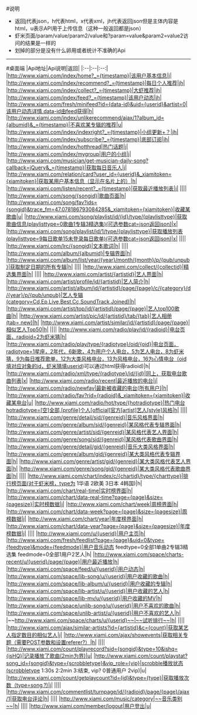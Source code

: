 ﻿#说明
- 返回j代表json，h代表html，x代表xml，jh代表返回json但是主体内容是html，u表示API用于上传信息（这种一般返回都是json）
- 虾米页面/param/value/param2/value和?param=value&param2=value2访问的结果是一样的
- 划掉的部分是没有什么卵用或者统计不准确的Api

--------
#桌面端
|Api地址|Api说明|返回|
|:--|:--|:--:|
|http://www.xiami.com/index/home?_={timestamp}|该用户基本信息|j|
|http://www.xiami.com/index/recommend?_={timestamp}|每日个人推荐|jh|
|http://www.xiami.com/index/collect?_={timestamp}|大虾推荐|jh|
|http://www.xiami.com/index/feed?_={timestamp}|该用户动态|jh|
|http://www.xiami.com/fresh/minifeed?id={data-id}&uid={userid}&artist=0|该用户动态详情,data-id由feed获得|h|
|http://www.xiami.com/index/unlikerecommend/ajax/1?album_id={albumid}&_={timestamp}|不喜欢某专辑的推荐|u|
|http://www.xiami.com/index/indexright?_={timestamp}|小组更新+？|jh|
|http://www.xiami.com/index/subscribe?_={timestamp}|底部订阅|jh|
|http://www.xiami.com/index/hotthread|热门话题|j|
|http://www.xiami.com/index/mygroup|用户的小组|j|
|http://www.xiami.com/musician/get-musician-daily-song?callback=jQuery&_={timestamp}|获取每日音乐人|j|
|http://www.xiami.com/relation/card?user_id={userid}&_xiamitoken={xiamitoken}|获取某用户基本信息（显示在名片上的）|h|
|http://www.xiami.com/listen/recent?_={timestamp}|获取最近播放列表|j|
||||
|http://www.xiami.com/song/{songid}|歌曲页面|h|
|http://www.xiami.com/song/fav?ids={songid}&trace_fm=47.078186793084285&_xiamitoken={xiamitoken}|收藏某歌曲|u|
|http://www.xiami.com/song/playlist/id/{id}/type/{playlisttype}|获取歌曲信息(playlisttype=0歌曲1专辑3精选集)(可选参数cat=json返回json)|x|
|http://www.xiami.com/song/playlist/id/1/type/{playlisttype}|获取播放列表(playlisttype=9每日歌单15未登录每日歌单)(可选参数cat=json返回json)|x|
||||
|http://www.xiami.com/lrc/{songid}|文本歌词|h|
||||
|http://www.xiami.com/album/{albumid}|专辑界面|h|
|http://www.xiami.com/album/list/year/{year}/month/{month}/p/{pub/unpub}|获取制定日期的所有专辑|h|
||||
|http://www.xiami.com/collect/{collectid}|精选集界面|h|
||||
|http://www.xiami.com/artist/{artistid}|艺人界面|h|
|http://www.xiami.com/artist/profile/id/{artistid}|艺人简介|h|
|http://www.xiami.com/artist/album/id/{artistid}/page/{page}/c/{category}/d/{year}/p/{pub/unpub}|艺人专辑(category=Cd,Ep,Live,Best,Cc,SoundTrack,Joined)|h|
|http://www.xiami.com/artist/top/id/{artistid}/page/{page}|艺人top100歌曲|h|
|http://www.xiami.com/artist/pic/id/{artistid}/tab/{tab}|艺人相册(tab=,new)|h|
|http://www.xiami.com/artist/similar/id/{artistid}/page/{page}|相似艺人Top50|h|
||||
|http://www.xiami.com/radio/play/id/{radioid}|电台页面，radioid=2为虾米猜|h|
|http://www.xiami.com/radio/play/type/{radiotype}/oid/{oid}|电台页面，radiotype=1星座，2年代，6新歌，4为用户个人电台，5为艺人电台，8为虾米猜，9为每日推荐歌单，12为大类风格电台，13为风格电台，16为心情电台（oid填对应对象的id，虾米猜填userid)可以通过html获得radioid)|h|
|http://www.xiami.com/radio/xml/type/{radiotype}/id/{id}|同上，获取电台歌曲列表|x|
|http://www.xiami.com/radio/recent|最近播放的电台|j|
|http://www.xiami.com/radio/newfav|最新被收藏的电台(所有用户)|h|
|http://www.xiami.com/radio/fav?rid={radioid}&_xiamitoken={xiamitoken}|收藏某电台|u|
|http://www.xiami.com/radio/hot/type/{hotradiotype}|热门电台hotradiotype=[空]全部,[profile]个人[official]官方[artist]艺人[style]风格|h|
||||
|http://www.xiami.com/genre/detail/sid/{genreid}|音乐风格界面|h|
|http://www.xiami.com/genre/album/sid/{genreid}|某风格代表专辑界面|h|
|http://www.xiami.com/genre/artist/sid/{genreid}|某风格代表艺人界面|h|
|http://www.xiami.com/genre/song/sid/{genreid}|某风格代表歌曲界面|h|
|http://www.xiami.com/genre/detail/gid/{genreid}|音乐大类风格界面|h|
|http://www.xiami.com/genre/album/gid/{genreid}|某大类风格代表专辑界面|h|
|http://www.xiami.com/genre/artist/gid/{genreid}|某大类风格代表艺人界面|h|
|http://www.xiami.com/genre/song/gid/{genreid}|某大类风格代表歌曲界面|h|
||||
|http://www.xiami.com/chart/index/c/{chartid}/type/{charttype}|排行榜页面(对于虾米榜，type为 1华语 2欧美 3日本 4韩国)|h|
|http://www.xiami.com/chart/real-time|实时榜界面|h|
|http://www.xiami.com/chart/data-real-time?page={page}&size={pagesize}|实时榜数据|j|
|http://www.xiami.com/chart/week|周榜界面|h|
|http://www.xiami.com/chart/data-week?page={page}&size={pagesize}|周榜数据|j|
|http://www.xiami.com/chart/year|年度榜界面|h|
|http://www.xiami.com/chart/data-year?page={page}&size={pagesize}|年度榜数据|j|
||||
|http://www.xiami.com/u/{userid}|用户主页|h|
|http://www.xiami.com/fresh/feedlist?page={page}&uid=0&type={feedtype}&mode={feedmode}|用户音乐动态 feedtype=0全部1单曲2专辑3精选集 feedmode=0全部1用户2艺人|h|
|http://www.xiami.com/space/charts-recent/u/{userid}/page/{page}|用户最近播放|h|
|http://www.xiami.com/space/feed/u/{userid}|用户动态|h|
|http://www.xiami.com/space/lib-song/u/{userid}|用户收藏的歌曲|h|
|http://www.xiami.com/space/lib-album/u/{userid}|用户收藏的专辑|h|
|http://www.xiami.com/space/lib-artist/u/{userid}|用户收藏的艺人|h|
|http://www.xiami.com/space/lib-mv/u/{userid}|用户收藏的MV|h|
|http://www.xiami.com/space/unlib-song/u/{userid}|用户不喜欢的歌曲|h|
|http://www.xiami.com/space/unlib-artist/u/{userid}|用户不喜欢的艺人|h|
|~~http://www.xiami.com/space/charts/u/{userid}~~|~~试听排行~~|h|
||||
|http://www.xiami.com/ajax/similar-artists?id={artistid}&c={count}|获取某艺人指定数目的相似艺人|j|
|http://www.xiami.com/ajax/showevents|获取相关专题（需要POST参数和设置referer?）|h|
||||
|http://www.xiami.com/count/playrecord?sid={songid}&type=10&ishq={isHQ}|记录播放了歌曲(2min为界)|u|
|http://www.xiami.com/count/playstat?song_id={songid}&type={scrobbletype}&vip_role={vip}|scrobble播放状态(scrobbletype 1:30s 2:2min 3:结束, vip? 0普通用户 2vip)|u|
|http://www.xiami.com/count/getplaycount?id={id}&type={type}|获取播放次数（type=song,?)|j|
||||
|http://www.xiami.com/commentlist/turnpage/id/{radioid}/page/{page}/ajax/1|获取电台评论|h|
||||
|http://www.xiami.com/music/category|~~音乐类别~~|h|
||||
|http://www.xiami.com/member/logout|用户登出|u|